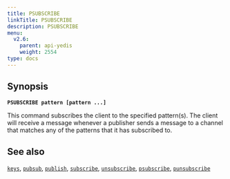 ```yaml
---
title: PSUBSCRIBE
linkTitle: PSUBSCRIBE
description: PSUBSCRIBE
menu:
  v2.6:
    parent: api-yedis
    weight: 2554
type: docs
---
```


## Synopsis

**`PSUBSCRIBE pattern [pattern ...]`**

This command subscribes the client to the specified pattern(s). The client will receive a message whenever a publisher sends a message to a channel that matches any of the patterns that it has subscribed to.

## See also

[`keys`](../keys/),
[`pubsub`](../pubsub/),
[`publish`](../publish/),
[`subscribe`](../subscribe/),
[`unsubscribe`](../unsubscribe/),
[`psubscribe`](../psubscribe/),
[`punsubscribe`](../punsubscribe/)
